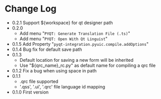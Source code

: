 # Change Log

- 0.2.1 Support ${workspace} for qt designer path
- 0.2.0
  - Add menu "`PYQT: Generate Translation File (.ts)`"
  - Add menu "`PYQT: Open With Qt Linguist`"
- 0.1.5 Add Property "`pyqt-integration.pyuic.compile.addOptions`"
- 0.1.4 Bug fix for default save path
- 0.1.3
  - Default location for saving a new form will be inherited
  - Use "${qrc_name}_rc.py" as default name for compiling a qrc file
- 0.1.2 Fix a bug when using space in path
- 0.1.1
  - .qrc file supported
  - '.qss', '.ui', '.qrc' file language id mapping
- 0.1.0 First version